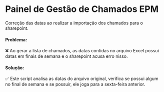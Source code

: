 # Painel de Gestão de Chamados EPM
Correção das datas ao realizar a importação dos chamados para o sharepoint.

#### Problema:
❌ Ao gerar a lista de chamados, as datas contidas no arquivo Excel possui datas em finais de semana e o sharepoint acusa erro nisso.

#### Solução:
✅ Este script analisa as datas do arquivo original, verifica se possui algum no final de semana e se possuir, ele joga para a sexta-feira anterior.
